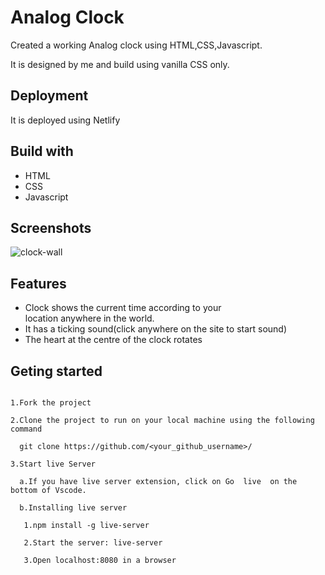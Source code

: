 
# Analog Clock

Created a  working Analog  clock  using HTML,CSS,Javascript.

It is designed by me and build using vanilla CSS only.


## Deployment

It is deployed using Netlify

## Build with
- HTML
- CSS
- Javascript

## Screenshots

![clock-wall](https://user-images.githubusercontent.com/100681165/222365204-900e740c-69e5-4347-8466-bb21289c2532.png)

## Features

- Clock shows the current time according to your    
  location anywhere in the world.
- It has a ticking sound(click anywhere on the site to start sound)
- The heart at the centre of the clock rotates



## Geting started

```

1.Fork the project

2.Clone the project to run on your local machine using the following command

  git clone https://github.com/<your_github_username>/

3.Start live Server

  a.If you have live server extension, click on Go  live  on the bottom of Vscode.

  b.Installing live server

   1.npm install -g live-server

   2.Start the server: live-server 

   3.Open localhost:8080 in a browser


